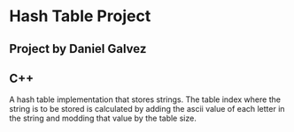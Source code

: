 # Hash Table Project
## Project by Daniel Galvez
## C++ 

A hash table implementation that stores strings. The table index
where the string is to be stored is calculated by adding the ascii value of
each letter in the string and modding that value by the table size.
